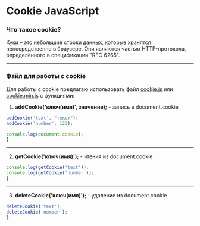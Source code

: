 # Cookie JavaScript
### Что такое cookie?
Куки – это небольшие строки данных, которые хранятся непосредственно в браузере. Они являются частью HTTP-протокола, определённого в спецификации "RFC 6265".
___
### Файл для работы с cookie
Для работы с cookie предлагаю использовать файл [cookie.js](https://github.com/MatveevFilipp/JavaScript/tree/master/JS/Cookie/cookie.js)   или [cookie.min.js](https://github.com/MatveevFilipp/JavaScript/tree/master/JS/Cookie/cookie.min.js) с функциями:   
1. **addCookie('ключ(имя)', значение);** - запись в document.cookie
```javascript
addCookie('text', "текст");
addCookie('number', 123);

console.log(document.cookie);
}
```
___
2. **getCookie('ключ(имя)');** - чтения из document.cookie
```javascript
console.log(getCookie('text'));
console.log(getCookie('number'));
}
```
___
3. **deleteCookie('ключ(имя)');** - удаление из document.cookie
```javascript
deleteCookie('text');
deleteCookie('number');
}
```
